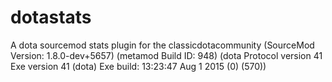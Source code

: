 # dotastats
A dota sourcemod stats plugin for the classicdotacommunity (SourceMod Version: 1.8.0-dev+5657) (metamod Build ID: 948) (dota Protocol version 41
Exe version 41 (dota)
Exe build: 13:23:47 Aug  1 2015 (0) (570))
